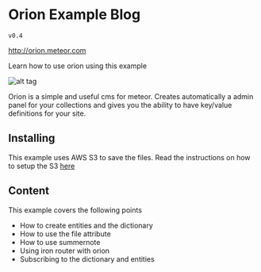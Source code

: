 Orion Example Blog
==================

```
v0.4
```

http://orion.meteor.com

Learn how to use orion using this example

![alt tag](http://i.imgur.com/QmxzhaV.jpg)

Orion is a simple and useful cms for meteor. 
Creates automatically a admin panel for your 
collections and gives you the ability to have
key/value definitions for your site.

## Installing

This example uses AWS S3 to save the files.
Read the instructions on how to setup the S3 [here](https://github.com/orionjs/s3)

## Content

This example covers the following points

- How to create entities and the dictionary
- How to use the file attribute
- How to use summernote
- Using iron router with orion
- Subscribing to the dictionary and entities
